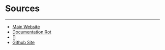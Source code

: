 # Sources
---
- [Main Website](https://www.google.com/search?q=mermaidjs&oq=mermaidjs&aqs=chrome.0.69i59l4j0i10i67j0i10i512l2j69i60.22663j0j7&sourceid=chrome&ie=UTF-8)
- [Documentation Rot](https://remotejavadev.com/documentation-rot/)
- []
- [Github Site](https://github.com/T1Fleming/mermaid-man)